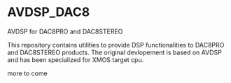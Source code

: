 # AVDSP_DAC8
AVDSP for DAC8PRO and DAC8STEREO

This repository contains utilities to provide DSP functionalities to DAC8PRO and DAC8STEREO products.
The original devlopement is based on AVDSP and has been specialized for XMOS target cpu.

more to come

